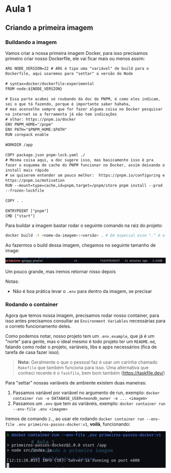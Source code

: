 # Aula 1

## Criando a primeira imagem

### Buildando a imagem

Vamos criar a nossa primeira imagem Docker, para isso precisamos primeiro criar nosso Dockerfile, ele vai ficar mais ou menos assim:

```Docker
ARG NODE_VERSION=22 # ARG é tipo uma "variável" de build para o Dockerfile, aqui usaremos para "settar" a versão do Node

# syntax=docker/dockerfile:experimental
FROM node:${NODE_VERSION}

# Essa parte acabei só roubando da doc do PNPM, é como eles indicam, sei o que tá fazendo, porque é importante saber hahaha,
# mas aconselho sempre que for fazer alguma coisa no Docker pesquisar na internet se a ferramenta já não tem indicações
# olhar: https://pnpm.io/docker
ENV PNPM_HOME="/pnpm"
ENV PATH="$PNPM_HOME:$PATH"
RUN corepack enable

WORKDIR /app

COPY package.json pnpm-lock.yaml ./
# Mesma coisa aqui, a doc sugere isso, mas basicamente isso é pra fazer o esquema de cache do PNPM funcionar no Docker, assim deixando o install mais rápido
# se quiserem entender um pouco melhor:  https://pnpm.io/configuring e https://pnpm.io/motivation
RUN --mount=type=cache,id=pnpm,target=/pnpm/store pnpm install --prod --frozen-lockfile

COPY . .

ENTRYPOINT ["pnpm"]
CMD ["start"]
```

Para buildar a imagem bastar rodar o seguinte comando na raiz do projeto:

```bash
docker build -t <nome-da-imagem>:<versão> . # Em especial esse "." é o caminho do Dockerfile, no nosso ele já se encontra onde a gente tá, então só usar "."
```

Ao fazermos o build dessa imagem, chegamos no seguinte tamanho de image:

![alt text](image.png)

Um pouco grande, mas iremos retornar nisso depois

Notas:

- Não é boa prática levar o `.env` para dentro da imagem, se precisar

### Rodando o container

Agora que temos nossa imagem, precisamos rodar nosso container, para isso antes precisamos consultar as `Environment Variables` necessárias para o correto funcionamento deles.

Como podemos notar, nosso projeto tem um `.env.example`, que já é um "norte" para gente, mas o ideal mesmo é todo projeto ter um `README.md`, falando como rodar o projeto, variáveis, libs e apps necessários (fica de tarefa de casa fazer isso).

> **Nota:** Geralmente o que o pessoal faz é usar um carinha chamado `Makefile` que também funciona para isso. Uma alternativa que conheci recente é o `Taskfile`, bem bom também (https://taskfile.dev/)

Para "settar" nossas variáveis de ambiente existem duas maneiras:

1. Passamos variável por variável no argumento de run, exemplo: `docker container run -e DATABASE_USER=neondb_owner -e ... <imagem>`
2. Passamos um `.env` que tem as variáveis, exemplo: `docker container run --env-file .env <imagem>`

Iremos de comando `2.`, ao usar ele rodando `docker container run --env-file .env primeiros-passos-docker:v1`, **voilà**, funcionando:

![alt text](image-1.png)
